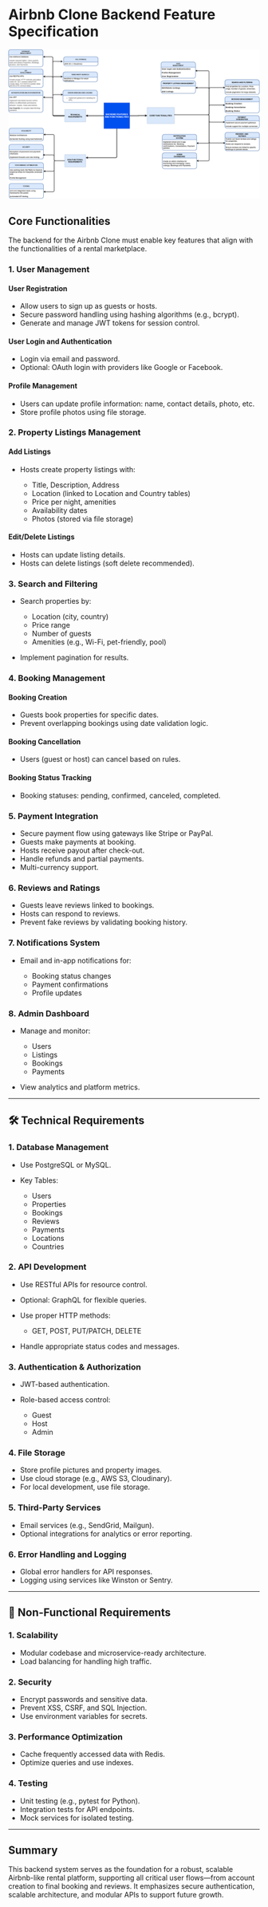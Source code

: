 # Airbnb Clone Backend Feature Specification

![Feature mapping: Airbnb Clone](images/features&functionalities.drawio.png)

## Core Functionalities

The backend for the Airbnb Clone must enable key features that align with the functionalities of a rental marketplace.

### 1. User Management

#### User Registration

* Allow users to sign up as guests or hosts.
* Secure password handling using hashing algorithms (e.g., bcrypt).
* Generate and manage JWT tokens for session control.

#### User Login and Authentication

* Login via email and password.
* Optional: OAuth login with providers like Google or Facebook.

#### Profile Management

* Users can update profile information: name, contact details, photo, etc.
* Store profile photos using file storage.

### 2. Property Listings Management

#### Add Listings

* Hosts create property listings with:

  * Title, Description, Address
  * Location (linked to Location and Country tables)
  * Price per night, amenities
  * Availability dates
  * Photos (stored via file storage)

#### Edit/Delete Listings

* Hosts can update listing details.
* Hosts can delete listings (soft delete recommended).

### 3. Search and Filtering

* Search properties by:

  * Location (city, country)
  * Price range
  * Number of guests
  * Amenities (e.g., Wi-Fi, pet-friendly, pool)
* Implement pagination for results.

### 4. Booking Management

#### Booking Creation

* Guests book properties for specific dates.
* Prevent overlapping bookings using date validation logic.

#### Booking Cancellation

* Users (guest or host) can cancel based on rules.

#### Booking Status Tracking

* Booking statuses: pending, confirmed, canceled, completed.

### 5. Payment Integration

* Secure payment flow using gateways like Stripe or PayPal.
* Guests make payments at booking.
* Hosts receive payout after check-out.
* Handle refunds and partial payments.
* Multi-currency support.

### 6. Reviews and Ratings

* Guests leave reviews linked to bookings.
* Hosts can respond to reviews.
* Prevent fake reviews by validating booking history.

### 7. Notifications System

* Email and in-app notifications for:

  * Booking status changes
  * Payment confirmations
  * Profile updates

### 8. Admin Dashboard

* Manage and monitor:

  * Users
  * Listings
  * Bookings
  * Payments
* View analytics and platform metrics.

---

## 🛠️ Technical Requirements

### 1. Database Management

* Use PostgreSQL or MySQL.
* Key Tables:

  * Users
  * Properties
  * Bookings
  * Reviews
  * Payments
  * Locations
  * Countries

### 2. API Development

* Use RESTful APIs for resource control.
* Optional: GraphQL for flexible queries.
* Use proper HTTP methods:

  * GET, POST, PUT/PATCH, DELETE
* Handle appropriate status codes and messages.

### 3. Authentication & Authorization

* JWT-based authentication.
* Role-based access control:

  * Guest
  * Host
  * Admin

### 4. File Storage

* Store profile pictures and property images.
* Use cloud storage (e.g., AWS S3, Cloudinary).
* For local development, use file storage.

### 5. Third-Party Services

* Email services (e.g., SendGrid, Mailgun).
* Optional integrations for analytics or error reporting.

### 6. Error Handling and Logging

* Global error handlers for API responses.
* Logging using services like Winston or Sentry.

---

## 🚀 Non-Functional Requirements

### 1. Scalability

* Modular codebase and microservice-ready architecture.
* Load balancing for handling high traffic.

### 2. Security

* Encrypt passwords and sensitive data.
* Prevent XSS, CSRF, and SQL Injection.
* Use environment variables for secrets.

### 3. Performance Optimization

* Cache frequently accessed data with Redis.
* Optimize queries and use indexes.

### 4. Testing

* Unit testing (e.g., pytest for Python).
* Integration tests for API endpoints.
* Mock services for isolated testing.

---

## Summary

This backend system serves as the foundation for a robust, scalable Airbnb-like rental platform, supporting all critical user flows—from account creation to final booking and reviews. It emphasizes secure authentication, scalable architecture, and modular APIs to support future growth.

